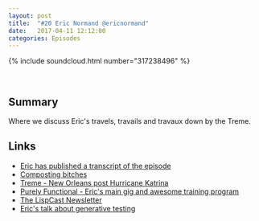 ```yaml
---
layout: post
title:  "#20 Eric Normand @ericnormand"
date:   2017-04-11 12:12:00
categories: Episodes
---
```


{% include soundcloud.html number="317238496" %}

<br>

## Summary

Where we discuss Eric's travels, travails and travaux down by the Treme.

## Links

- <a href="http://www.lispcast.com/defn-podcast-transcript" target="_blank">Eric has published a transcript of the episode</a>
- <a href="https://twitter.com/raymcdermott/status/338694300344934401" target="_blank">Composting bitches</a>
- <a href="http://www.hbo.com/treme" target="_blank">Treme - New Orleans post Hurricane Katrina</a>
- <a href="https://purelyfunctional.tv" target="_blank">Purely Functional - Eric's main gig and awesome training program</a>
- <a href="https://purelyfunctional.tv/newsletter/" target="_blank">The LispCast Newsletter</a>
- <a href="https://www.youtube.com/watch?v=r5i_OiZw6Sw&app=desktop" target="_blank">Eric's talk about generative testing</a>



